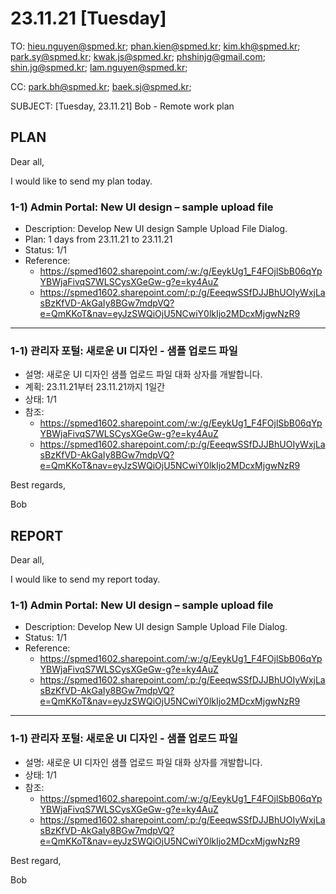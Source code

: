 # 23.11.21 [Tuesday]

TO: hieu.nguyen@spmed.kr; phan.kien@spmed.kr; kim.kh@spmed.kr; park.sy@spmed.kr; kwak.js@spmed.kr; phshinjg@gmail.com; shin.jg@spmed.kr; lam.nguyen@spmed.kr;

CC: park.bh@spmed.kr; baek.sj@spmed.kr;

SUBJECT: [Tuesday, 23.11.21] Bob - Remote work plan

## PLAN

Dear all,

I would like to send my plan today.

### 1-1) Admin Portal: New UI design – sample upload file

- Description: Develop New UI design Sample Upload File Dialog.
- Plan: 1 days from 23.11.21 to 23.11.21
- Status: 1/1
- Reference:
  - https://spmed1602.sharepoint.com/:w:/g/EeykUg1_F4FOjlSbB06qYpYBWjaFivqS7WLSCysXGeGw-g?e=ky4AuZ
  - https://spmed1602.sharepoint.com/:p:/g/EeeqwSSfDJJBhUOIyWxjLasBzKfVD-AkGaIy8BGw7mdpVQ?e=QmKKoT&nav=eyJzSWQiOjU5NCwiY0lkIjo2MDcxMjgwNzR9

---

### 1-1) 관리자 포털: 새로운 UI 디자인 - 샘플 업로드 파일

- 설명: 새로운 UI 디자인 샘플 업로드 파일 대화 상자를 개발합니다.
- 계획: 23.11.21부터 23.11.21까지 1일간
- 상태: 1/1
- 참조:
  - https://spmed1602.sharepoint.com/:w:/g/EeykUg1_F4FOjlSbB06qYpYBWjaFivqS7WLSCysXGeGw-g?e=ky4AuZ
  - https://spmed1602.sharepoint.com/:p:/g/EeeqwSSfDJJBhUOIyWxjLasBzKfVD-AkGaIy8BGw7mdpVQ?e=QmKKoT&nav=eyJzSWQiOjU5NCwiY0lkIjo2MDcxMjgwNzR9

Best regards,

Bob

## REPORT

Dear all,

I would like to send my report today.

### 1-1) Admin Portal: New UI design – sample upload file

- Description: Develop New UI design Sample Upload File Dialog.
- Status: 1/1
- Reference:
  - https://spmed1602.sharepoint.com/:w:/g/EeykUg1_F4FOjlSbB06qYpYBWjaFivqS7WLSCysXGeGw-g?e=ky4AuZ
  - https://spmed1602.sharepoint.com/:p:/g/EeeqwSSfDJJBhUOIyWxjLasBzKfVD-AkGaIy8BGw7mdpVQ?e=QmKKoT&nav=eyJzSWQiOjU5NCwiY0lkIjo2MDcxMjgwNzR9

---

### 1-1) 관리자 포털: 새로운 UI 디자인 - 샘플 업로드 파일

- 설명: 새로운 UI 디자인 샘플 업로드 파일 대화 상자를 개발합니다.
- 상태: 1/1
- 참조:
  - https://spmed1602.sharepoint.com/:w:/g/EeykUg1_F4FOjlSbB06qYpYBWjaFivqS7WLSCysXGeGw-g?e=ky4AuZ
  - https://spmed1602.sharepoint.com/:p:/g/EeeqwSSfDJJBhUOIyWxjLasBzKfVD-AkGaIy8BGw7mdpVQ?e=QmKKoT&nav=eyJzSWQiOjU5NCwiY0lkIjo2MDcxMjgwNzR9

Best regard,

Bob
